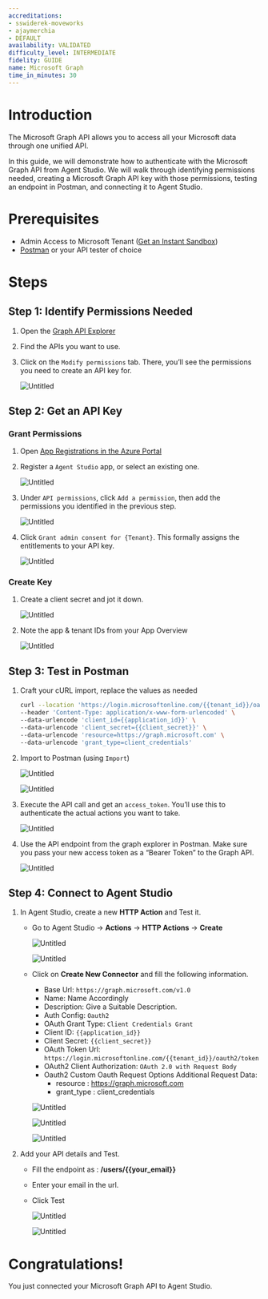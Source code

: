 ```yaml
---
accreditations:
- sswiderek-moveworks
- ajaymerchia
- DEFAULT
availability: VALIDATED
difficulty_level: INTERMEDIATE
fidelity: GUIDE
name: Microsoft Graph
time_in_minutes: 30
---
```


# Introduction

The Microsoft Graph API allows you to access all your Microsoft data through one unified API. 

In this guide, we will demonstrate how to authenticate with the Microsoft Graph API from Agent Studio. We will walk through identifying permissions needed, creating a Microsoft Graph API key with those permissions, testing an endpoint in Postman, and connecting it to Agent Studio.

# Prerequisites

- Admin Access to Microsoft Tenant ([Get an Instant Sandbox](https://developer.microsoft.com/en-US/microsoft-365/dev-program))
- [Postman](https://www.postman.com/downloads/) or your API tester of choice

# Steps

## Step 1: Identify Permissions Needed

1. Open the [Graph API Explorer](https://developer.microsoft.com/en-us/graph/graph-explorer)
2. Find the APIs you want to use. 
3. Click on the `Modify permissions` tab. There, you’ll see the permissions you need to create an API key for.
    
    ![Untitled](Authentication%20Guide%20Microsoft%20Graph%20API%20822c8b4935bd47a6b7b5c633bd75a3a6/Untitled.png)
    

## Step 2: Get an API Key

### Grant Permissions

1. Open [App Registrations in the Azure Portal](https://portal.azure.com/#view/Microsoft_AAD_RegisteredApps/ApplicationsListBlade)
2. Register a `Agent Studio` app, or select an existing one.
    
    ![Untitled](Authentication%20Guide%20Microsoft%20Graph%20API%20822c8b4935bd47a6b7b5c633bd75a3a6/Untitled%201.png)
    
3. Under `API permissions`, click `Add a permission`, then add the permissions you identified in the previous step.
    
    ![Untitled](Authentication%20Guide%20Microsoft%20Graph%20API%20822c8b4935bd47a6b7b5c633bd75a3a6/Untitled%202.png)
    
4. Click `Grant admin consent for {Tenant}`. This formally assigns the entitlements to your API key.
    
    ![Untitled](Authentication%20Guide%20Microsoft%20Graph%20API%20822c8b4935bd47a6b7b5c633bd75a3a6/Untitled%203.png)
    

### Create Key

1. Create a client secret and jot it down.
    
    ![Untitled](Authentication%20Guide%20Microsoft%20Graph%20API%20822c8b4935bd47a6b7b5c633bd75a3a6/Untitled%204.png)
    
2. Note the app & tenant IDs from your App Overview
    
    ![Untitled](Authentication%20Guide%20Microsoft%20Graph%20API%20822c8b4935bd47a6b7b5c633bd75a3a6/Untitled%205.png)
    

## Step 3: Test in Postman

1. Craft your cURL import, replace the values as needed
    
    ```bash
    curl --location 'https://login.microsoftonline.com/{{tenant_id}}/oauth2/token' \
    --header 'Content-Type: application/x-www-form-urlencoded' \
    --data-urlencode 'client_id={{application_id}}' \
    --data-urlencode 'client_secret={{client_secret}}' \
    --data-urlencode 'resource=https://graph.microsoft.com' \
    --data-urlencode 'grant_type=client_credentials'
    ```
    
2. Import to Postman (using `Import`)
    
    ![Untitled](Authentication%20Guide%20Microsoft%20Graph%20API%20822c8b4935bd47a6b7b5c633bd75a3a6/Untitled%206.png)
    
    ![Untitled](Authentication%20Guide%20Microsoft%20Graph%20API%20822c8b4935bd47a6b7b5c633bd75a3a6/Untitled%207.png)
    
3. Execute the API call and get an `access_token`. You’ll use this to authenticate the actual actions you want to take.
    
    ![Untitled](Authentication%20Guide%20Microsoft%20Graph%20API%20822c8b4935bd47a6b7b5c633bd75a3a6/Untitled%208.png)
    
4. Use the API endpoint from the graph explorer in Postman. Make sure you pass your new access token as a “Bearer Token” to the Graph API.
    
    ![Untitled](Authentication%20Guide%20Microsoft%20Graph%20API%20822c8b4935bd47a6b7b5c633bd75a3a6/Untitled%209.png)
    

## Step 4: Connect to Agent Studio

1. In Agent Studio, create a new **HTTP Action** and Test it.
   - Go to Agent Studio -> **Actions** -> **HTTP Actions** -> **Create**

      ![Untitled](Authentication%20Guide%20Microsoft%20Graph%20API%20822c8b4935bd47a6b7b5c633bd75a3a6/Pasted%20Graphic.png)

      ![Untitled](Authentication%20Guide%20Microsoft%20Graph%20API%20822c8b4935bd47a6b7b5c633bd75a3a6/Pasted%20Graphic%201.png)
   
   - Click on **Create New Connector** and fill the following information.
        - Base Url: `https://graph.microsoft.com/v1.0`
        - Name: Name Accordingly
        - Description: Give a Suitable Description.
        - Auth Config: `Oauth2`
        - OAuth Grant Type: `Client Credentials Grant`
        - Client ID: `{{application_id}}`
        - Client Secret: `{{client_secret}}`
        - OAuth Token Url: `https://login.microsoftonline.com/{{tenant_id}}/oauth2/token`
        - OAuth2 Client Authorization: `OAuth 2.0 with Request Body`
        - Oauth2 Custom Oauth Request Options Additional Request Data:
            - resource : https://graph.microsoft.com
            - grant_type : client_credentials
  
        ![Untitled](Authentication%20Guide%20Microsoft%20Graph%20API%20822c8b4935bd47a6b7b5c633bd75a3a6/Pasted_Graphic_2.png)
   
        ![Untitled](Authentication%20Guide%20Microsoft%20Graph%20API%20822c8b4935bd47a6b7b5c633bd75a3a6/Pasted_Graphic_3.png)
   
        ![Untitled](Authentication%20Guide%20Microsoft%20Graph%20API%20822c8b4935bd47a6b7b5c633bd75a3a6/Pasted_Graphic_4.png)
   
3. Add your API details and Test.
    - Fill the endpoint as : **/users/{{your_email}}**
    - Enter your email in the url.
    - Click Test
   
      ![Untitled](Authentication%20Guide%20Microsoft%20Graph%20API%20822c8b4935bd47a6b7b5c633bd75a3a6/Pasted_Graphic_6.png)

      ![Untitled](Authentication%20Guide%20Microsoft%20Graph%20API%20822c8b4935bd47a6b7b5c633bd75a3a6/Pasted_Graphic_7.png)

# Congratulations!

You just connected your Microsoft Graph API to Agent Studio.
